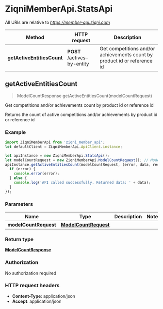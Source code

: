 # ZiqniMemberApi.StatsApi

All URIs are relative to *https://member-api.ziqni.com*

Method | HTTP request | Description
------------- | ------------- | -------------
[**getActiveEntitiesCount**](StatsApi.md#getActiveEntitiesCount) | **POST** /actives-by-entity | Get competitions and/or achievements count by product id or reference id



## getActiveEntitiesCount

> ModelCountResponse getActiveEntitiesCount(modelCountRequest)

Get competitions and/or achievements count by product id or reference id

Returns the count of active competitions and/or achievements by product id or reference id

### Example

```javascript
import ZiqniMemberApi from 'ziqni_member_api';
let defaultClient = ZiqniMemberApi.ApiClient.instance;

let apiInstance = new ZiqniMemberApi.StatsApi();
let modelCountRequest = new ZiqniMemberApi.ModelCountRequest(); // ModelCountRequest | 
apiInstance.getActiveEntitiesCount(modelCountRequest, (error, data, response) => {
  if (error) {
    console.error(error);
  } else {
    console.log('API called successfully. Returned data: ' + data);
  }
});
```

### Parameters


Name | Type | Description  | Notes
------------- | ------------- | ------------- | -------------
 **modelCountRequest** | [**ModelCountRequest**](ModelCountRequest.md)|  | 

### Return type

[**ModelCountResponse**](ModelCountResponse.md)

### Authorization

No authorization required

### HTTP request headers

- **Content-Type**: application/json
- **Accept**: application/json

